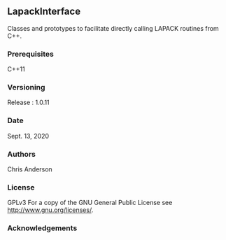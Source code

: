 ## LapackInterface
Classes and prototypes to facilitate directly calling LAPACK routines from C++.
### Prerequisites
C++11
### Versioning
Release : 1.0.11
### Date
Sept. 13, 2020
### Authors
Chris Anderson
### License
GPLv3  For a copy of the GNU General Public License see <http://www.gnu.org/licenses/>.
### Acknowledgements









